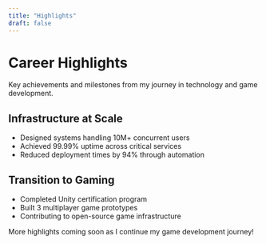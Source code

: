 ```yaml
---
title: "Highlights"
draft: false
---
```


# Career Highlights

Key achievements and milestones from my journey in technology and game development.

## Infrastructure at Scale
- Designed systems handling 10M+ concurrent users
- Achieved 99.99% uptime across critical services
- Reduced deployment times by 94% through automation

## Transition to Gaming
- Completed Unity certification program
- Built 3 multiplayer game prototypes
- Contributing to open-source game infrastructure

More highlights coming soon as I continue my game development journey!